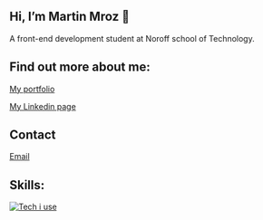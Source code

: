##  Hi, I’m Martin Mroz 👋
A front-end development student at Noroff school of Technology.  

## Find out more about me: 

  [My portfolio](https://reliable-quokka-7de969.netlify.app/)

  [My Linkedin page](https://www.google.com/url?sa=t&rct=j&q=&esrc=s&source=web&cd=&cad=rja&uact=8&ved=2ahUKEwjk04jXp4r4AhUZRfEDHQMbCSYQFnoECAcQAQ&url=https%3A%2F%2Fno.linkedin.com%2Fin%2Fmartin-mroz-28008121a&usg=AOvVaw1SSNET_dDG4MRj1uQ6PD__)

  ## Contact

  [Email](https://mamr@hotmail.no)

  ## Skills:
  
  [![Tech i use](https://skillicons.dev/icons?i=js,html,css,codepen,github,netlify,ps,wordpress,vscode)](https://skillicons.dev)



<!---
martinMr79/martinMr79 is a ✨ special ✨ repository because its `README.md` (this file) appears on your GitHub profile.
You can click the Preview link to take a look at your changes.
--->
